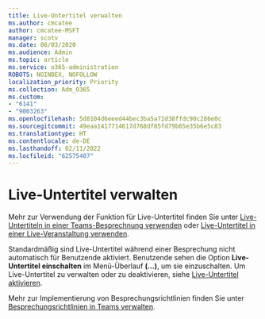 ```yaml
---
title: Live-Untertitel verwalten
ms.author: cmcatee
author: cmcatee-MSFT
manager: scotv
ms.date: 08/03/2020
ms.audience: Admin
ms.topic: article
ms.service: o365-administration
ROBOTS: NOINDEX, NOFOLLOW
localization_priority: Priority
ms.collection: Adm_O365
ms.custom:
- "6141"
- "9003263"
ms.openlocfilehash: 5d8104d6eeed44bec3ba5a72d38ffdc90c286e0c
ms.sourcegitcommit: 49eaa1417714617d768df85fd79b65e35b6e5c83
ms.translationtype: HT
ms.contentlocale: de-DE
ms.lasthandoff: 02/11/2022
ms.locfileid: "62575407"
---
```

# <a name="manage-live-captions"></a>Live-Untertitel verwalten

Mehr zur Verwendung der Funktion für Live-Untertitel finden Sie unter [Live-Untertiteln in einer Teams-Besprechnung verwenden](https://support.microsoft.com/office/use-live-captions-in-a-teams-meeting-4be2d304-f675-4b57-8347-cbd000a21260) oder [Live-Untertitel in einer Live-Veranstaltung verwenden](https://support.microsoft.com/office/use-live-captions-in-a-live-event-1d6778d4-6c65-4189-ab13-e2d77beb9e2a).  

Standardmäßig sind Live-Untertitel während einer Besprechung nicht automatisch für Benutzende aktiviert. Benutzende sehen die Option **Live-Untertitel einschalten** im Menü-Überlauf **(...)**, um sie einzuschalten. Um Live-Untertitel zu verwalten oder zu deaktivieren, siehe [Live-Untertitel aktivieren](https://docs.microsoft.com/microsoftteams/meeting-policies-in-teams#enable-live-captions).

Mehr zur Implementierung von Besprechungsrichtlinien finden Sie unter [Besprechungsrichtlinien in Teams verwalten](https://docs.microsoft.com/microsoftteams/meeting-policies-in-teams).